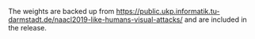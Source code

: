 The weights are backed up from https://public.ukp.informatik.tu-darmstadt.de/naacl2019-like-humans-visual-attacks/ and are included in the release.

